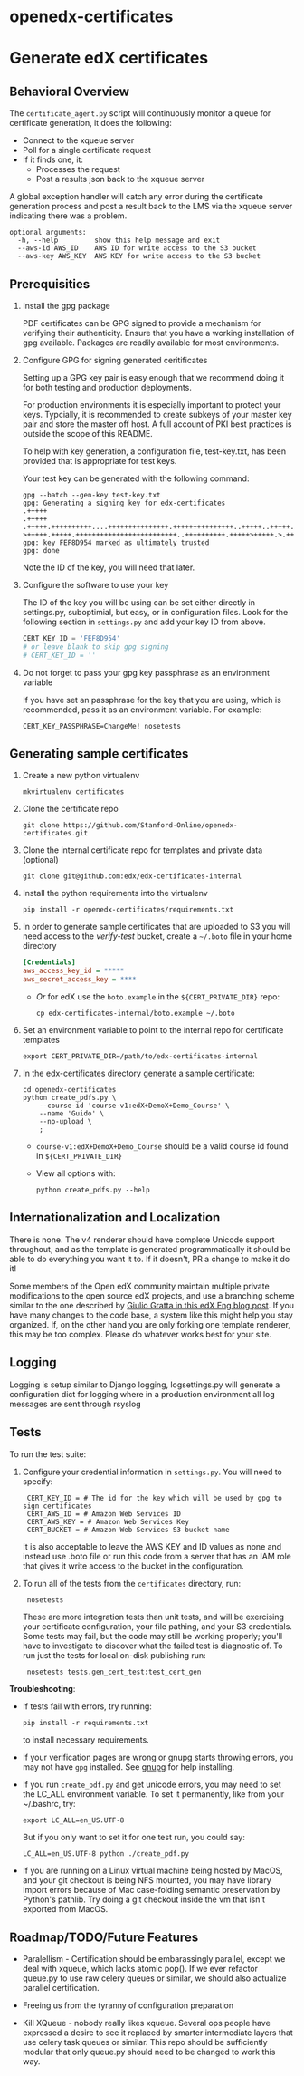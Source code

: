# openedx-certificates

# Generate edX certificates

## Behavioral Overview

The `certificate_agent.py` script will continuously monitor a queue for 
certificate generation, it does the following:

* Connect to the xqueue server
* Poll for a single certificate request
* If it finds one, it:
  * Processes the request
  * Post a results json back to the xqueue server

A global exception handler will catch any error during the certificate
generation process and post a result back to the LMS via the xqueue server
indicating there was a problem.
    
    optional arguments:
      -h, --help         show this help message and exit
      --aws-id AWS_ID    AWS ID for write access to the S3 bucket
      --aws-key AWS_KEY  AWS KEY for write access to the S3 bucket

## Prerequisities

1. Install the gpg package 

   PDF certificates can be GPG signed to provide a mechanism for verifying their authenticity.
   Ensure that you have a working installation of gpg available.  Packages are readily available
   for most environments.

2. Configure GPG for signing generated ceritificates

   Setting up a GPG key pair is easy enough that we recommend doing it for both testing and
   production deployments.

   For production environments it is especially important to protect your keys.  Typcially,
   it is recommended to create subkeys of your master key pair and store the master off
   host.  A full account of PKI best practices is outside the scope of this README.

   To help with key generation, a configuration file, test-key.txt, has been provided that is appropriate
   for test keys.

   Your test key can be generated with the following command:

     ```shell
     gpg --batch --gen-key test-key.txt
     gpg: Generating a signing key for edx-certificates
     .+++++
     .+++++
     .+++++.++++++++++....+++++++++++++++.+++++++++++++++..+++++..+++++.+++++...+++++..+++++.....++++++++++.+++++.++++++++++..+++++.++++++++++..++++++++++..++++++++++.+++++++++++++++....++++++++++..+++++.+++++	>+++++.+++++.+++++++++++++++++++++++++..++++++++++.+++++>+++++.>.+++++..........+++++^^^
     gpg: key FEF8D954 marked as ultimately trusted
     gpg: done
     ```
     Note the ID of the key, you will need that later.

3. Configure the software to use your key

   The ID of the key you will be using can be set either directly in settings.py, suboptimial, but easy,
   or in configuration files.  Look for the following section in ```settings.py``` and
   add your key ID from above.

   ```python
   CERT_KEY_ID = 'FEF8D954'
   # or leave blank to skip gpg signing
   # CERT_KEY_ID = ''
   ```

4. Do not forget to pass your gpg key passphrase as an environment variable

   If you have set an passphrase for the key that you are using, which is recommended, pass it
   as an environment variable.  For example:

   ```shell
   CERT_KEY_PASSPHRASE=ChangeMe! nosetests
   ```

Generating sample certificates
-------------------------

1. Create a new python virtualenv 
    ```shell
    mkvirtualenv certificates
    ```

2. Clone the certificate repo 
    ```shell
    git clone https://github.com/Stanford-Online/openedx-certificates.git
    ```

3. Clone the internal certificate repo for templates and private data (optional) 
    ```shell
    git clone git@github.com:edx/edx-certificates-internal
    ```

4. Install the python requirements into the virtualenv 
    ```shell
    pip install -r openedx-certificates/requirements.txt
    ```

5. In order to generate sample certificates that are uploaded to S3 you will need access to the _verify-test_ bucket, create a `~/.boto` file in your home directory
    ```ini
    [Credentials]
    aws_access_key_id = *****
    aws_secret_access_key = ****
    ```

    - *Or* for edX use the `boto.example` in the `${CERT_PRIVATE_DIR}` repo:

        ```shell
        cp edx-certificates-internal/boto.example ~/.boto
        ```

6. Set an environment variable to point to the internal repo for certificate templates 
    ```shell
    export CERT_PRIVATE_DIR=/path/to/edx-certificates-internal
    ```

7. In the edx-certificates directory generate a sample certificate:
    ```shell
    cd openedx-certificates
    python create_pdfs.py \
        --course-id 'course-v1:edX+DemoX+Demo_Course' \
        --name 'Guido' \
        --no-upload \
        ;
    ```

    - `course-v1:edX+DemoX+Demo_Course` should be a valid course id found in
      `${CERT_PRIVATE_DIR}`

    - View all options with:
        ```shell
        python create_pdfs.py --help
        ```

## Internationalization and Localization

There is none. The v4 renderer should have complete Unicode support throughout,
and as the template is generated programmatically it should be able to do
everything you want it to. If it doesn't, PR a change to make it do it!

Some members of the Open edX community maintain multiple private modifications
to the open source edX projects, and use a branching scheme similar to the one
described by [Giulio Gratta in this edX Eng blog
post](https://open.edx.org/blog/how-stanford-runs-its-own-fork).  If
you have many changes to the code base, a system like this might help you stay
organized. If, on the other hand you are only forking one template renderer,
this may be too complex. Please do whatever works best for your site.

## Logging

Logging is setup similar to Django logging, logsettings.py
will generate a configuration dict for logging where in a production
environment all log messages are sent through rsyslog

## Tests

To run the test suite:

1. Configure your credential information in `settings.py`.  You will need to specify:

        CERT_KEY_ID = # The id for the key which will be used by gpg to sign certificates
        CERT_AWS_ID = # Amazon Web Services ID
        CERT_AWS_KEY = # Amazon Web Services Key
        CERT_BUCKET = # Amazon Web Services S3 bucket name

   It is also acceptable to leave the AWS KEY and ID values as none and instead
   use .boto file or run this code from a server that has an
   IAM role that gives it write access to the bucket in the configuration.

2. To run all of the tests from the `certificates` directory, run:

        nosetests

   These are more integration tests than unit tests, and will be exercising your 
   certificate configuration, your file pathing, and your S3 credentials.  Some tests
   may fail, but the code may still be working properly; you'll have to investigate to
   discover what the failed test is diagnostic of. To run just the tests for local 
   on-disk publishing run:

        nosetests tests.gen_cert_test:test_cert_gen


**Troubleshooting**: 

  * If tests fail with errors, try running:
     ```shell
     pip install -r requirements.txt
     ```
    to install necessary requirements.  

  * If your verification pages are wrong or gnupg starts throwing errors, you
    may not have `gpg` installed. See [gnupg](http://www.gnupg.org/) for help
    installing.

  * If you run `create_pdf.py` and get unicode errors, you may need to set the
    LC_ALL environment variable. To set it permanently, like from your 
    ~/.bashrc, try:
    ```shell
    export LC_ALL=en_US.UTF-8
    ```
    But if you only want to set it for one test run, you could say:
    ```shell
    LC_ALL=en_US.UTF-8 python ./create_pdf.py
    ```

  * If you are running on a Linux virtual machine being hosted by MacOS, and
    your git checkout is being NFS mounted, you may have library import errors
    because of Mac case-folding semantic preservation by Python's pathlib. Try
    doing a git checkout inside the vm that isn't exported from MacOS.

## Roadmap/TODO/Future Features

* Paralellism - Certification should be embarassingly parallel, except we deal
  with xqueue, which lacks atomic pop(). If we ever refactor queue.py to use
  raw celery queues or similar, we should also actualize parallel
  certification.

* Freeing us from the tyranny of configuration preparation

* Kill XQueue - nobody really likes xqueue. Several ops people have expressed a
  desire to see it replaced by smarter intermediate layers that use celery task
  queues or similar. This repo should be sufficiently modular that only
  queue.py should need to be changed to work this way.
